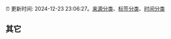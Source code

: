 :alarm_clock: 更新时间: 2024-12-23 23:06:27。[来源分类](../README.md)、[标签分类](../TAGS.md)、[时间分类](../TIMELINE.md)

## 其它



